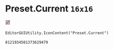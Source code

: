 # Preset.Current `16x16`
<img src="/img/Preset.Current.png" width=16 height=16>

``` CSharp
EditorGUIUtility.IconContent("Preset.Current")
```
```
8121934501373629479
```
